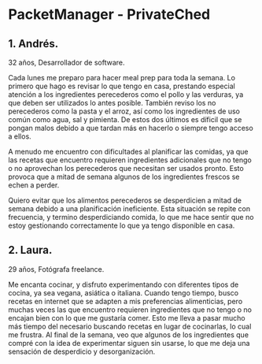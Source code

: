 # PacketManager - PrivateChed

## 1. Andrés.

32 años, Desarrollador de software.

Cada lunes me preparo para hacer meal prep para toda la semana. Lo primero que hago es revisar lo que tengo en casa, prestando especial atención a los ingredientes perecederos como el pollo y las verduras, ya que deben ser utilizados lo antes posible. También reviso los no perecederos como la pasta y el arroz, así como los ingredientes de uso común como agua, sal y pimienta. De estos dos últimos es díficil que se pongan malos debido a que tardan más en hacerlo o siempre tengo acceso a ellos.

A menudo me encuentro con dificultades al planificar las comidas, ya que las recetas que encuentro requieren ingredientes adicionales que no tengo o no aprovechan los perecederos que necesitan ser usados pronto. Esto provoca que a mitad de semana algunos de los ingredientes frescos se echen a perder.

Quiero evitar que los alimentos perecederos se desperdicien a mitad de semana debido a una planificación ineficiente. Esta situación se repite con frecuencia, y termino desperdiciando comida, lo que me hace sentir que no estoy gestionando correctamente lo que ya tengo disponible en casa.


## 2. Laura.

29 años, Fotógrafa freelance.

Me encanta cocinar, y disfruto experimentando con diferentes tipos de cocina, ya sea vegana, asiática o italiana. Cuando tengo tiempo, busco recetas en internet que se adapten a mis preferencias alimenticias, pero muchas veces las que encuentro requieren ingredientes que no tengo o no encajan bien con lo que me gustaría comer. Esto me lleva a pasar mucho más tiempo del necesario buscando recetas en lugar de cocinarlas, lo cual me frustra. Al final de la semana, veo que algunos de los ingredientes que compré con la idea de experimentar siguen sin usarse, lo que me deja una sensación de desperdicio y desorganización.